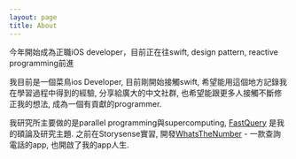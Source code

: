 ```yaml
---
layout: page
title: About
---
```


<p class="message">
  今年開始成為正職iOS developer，目前正在往swift, design pattern, reactive programming前進
</p>

我目前是一個菜鳥ios Developer, 目前剛開始接觸swift, 希望能用這個地方記錄我在學習過程中得到的經驗, 
分享給廣大的中文社群, 也希望能跟更多人接觸不斷修正我的想法, 成為一個有貢獻的programmer.

我研究所主要做的是parallel programming與supercomputing, 
[FastQuery](http://www-vis.lbl.gov/Events/SC05/HDF5FastQuery/) 是我的碩論及研究主題.
之前在Storysense實習, 開發[WhatsTheNumber](https://itunes.apple.com/tw/app/whatsthenumber-lite-qing-song/id466696570?l=zh&mt=8) - 一款查詢電話的app, 也開啟了我的app人生.
